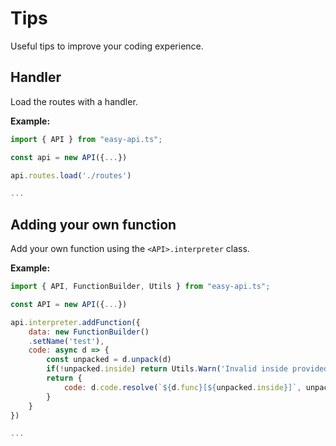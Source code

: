 # Tips

Useful tips to improve your coding experience.

## Handler

Load the routes with a handler.

**Example:**
```js
import { API } from "easy-api.ts";

const api = new API({...})

api.routes.load('./routes')

...
```

## Adding your own function

Add your own function using the `<API>.interpreter` class.

**Example:**
```js
import { API, FunctionBuilder, Utils } from "easy-api.ts";

const API = new API({...})

api.interpreter.addFunction({
    data: new FunctionBuilder()
    .setName('test'),
    code: async d => {
        const unpacked = d.unpack(d)
        if(!unpacked.inside) return Utils.Warn('Invalid inside provided in:', d.func)
        return {
            code: d.code.resolve(`${d.func}[${unpacked.inside}]`, unpacked.inside + '< was a test.')
        }
    }
})

...
```
